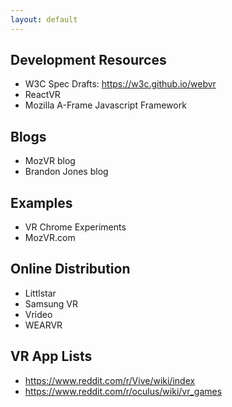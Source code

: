 ```yaml
---
layout: default
---
```


## Development Resources
- W3C Spec Drafts: https://w3c.github.io/webvr
- ReactVR
- Mozilla A-Frame Javascript Framework

## Blogs
- MozVR blog
- Brandon Jones blog

## Examples
- VR Chrome Experiments
- MozVR.com

## Online Distribution
- Littlstar
- Samsung VR
- Vrideo
- WEARVR

## VR App Lists
- https://www.reddit.com/r/Vive/wiki/index
- https://www.reddit.com/r/oculus/wiki/vr_games
